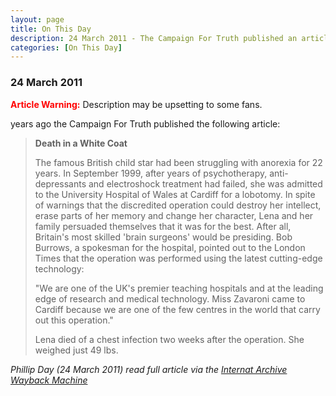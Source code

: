 ```yaml
---
layout: page
title: On This Day
description: 24 March 2011 - The Campaign For Truth published an article about the operation performed on Lena Zavaroni.
categories: [On This Day]
---
```


### 24 March 2011
<span style="color:red; font-weight:bold;">Article Warning:</span> Description may be upsetting to some fans.

<span id="age1"></span> years ago the Campaign For Truth published the following article:
> **Death in a White Coat**
>
> The famous British child star had been struggling with anorexia for 22 years. In September 1999, after years of psychotherapy, anti-depressants and electroshock treatment had failed, she was admitted to the University Hospital of Wales at Cardiff for a lobotomy. In spite of warnings that the discredited operation could destroy her intellect, erase parts of her memory and change her character, Lena and her family persuaded themselves that it was for the best. After all, Britain's most skilled 'brain surgeons' would be presiding. Bob Burrows, a spokesman for the hospital, pointed out to the London Times that the operation was performed using the latest cutting-edge technology:
>
> "We are one of the UK's premier teaching hospitals and at the leading edge of research and medical technology. Miss Zavaroni came to Cardiff because we are one of the few centres in the world that carry out this operation."
>
> Lena died of a chest infection two weeks after the operation. She weighed just 49 lbs.

<cite>Phillip Day (24 March 2011) read full article via the [Internat Archive Wayback Machine](https://web.archive.org/web/20101213153200/http://campaignfortruth.com/Eclub/180208/CTM-deathinawhitecoat.htm)</cite>

<!-- Script for calculating number of years ago -->
<script>
var dob = '20110324';
var year = Number(dob.substr(0, 4));
var month = Number(dob.substr(4, 2)) - 1;
var day = Number(dob.substr(6, 2));
var today = new Date();
var age1 = today.getFullYear() - year;
if (today.getMonth() < month || (today.getMonth() == month && today.getDate() < day)) {
  age1--;
}
document.getElementById("age1").innerHTML=age1;
</script>

